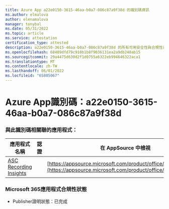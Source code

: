 ```yaml
---
title: Azure App a22e0150-3615-46aa-b0a7-086c87a9f38d 的識別碼資訊
ms.author: elmalova
author: elenamalova
manager: tonybal
ms.date: 05/31/2022
ms.topic: article
ms.service: attestation
certification_type: attested
description: a22e0150-3615-46aa-b0a7-086c87a9f38d 的所有可用安全性與合規性資訊。
ms.openlocfilehash: 68489dfd79c910b1b8f9036131ea2a9db248ab15
ms.sourcegitcommit: 29a4475d630d2f1d0755a6322eb994646322aca1
ms.translationtype: MT
ms.contentlocale: zh-TW
ms.lasthandoff: 06/01/2022
ms.locfileid: "65805067"
---
```

# <a name="azure-app-id-a22e0150-3615-46aa-b0a7-086c87a9f38d"></a>Azure App識別碼：a22e0150-3615-46aa-b0a7-086c87a9f38d


### <a name="apps-associated-with-this-id"></a>與此識別碼相關聯的應用程式：
| **應用程式名稱** | **認證** | **在 AppSource 中檢視** |
|--------------|---------------|-----------------------|
| [ASC Recording Insights](../forward/WA200000708.md) |  | [https://appsource.microsoft.com/product/office/WA200000708](https://appsource.microsoft.com/product/office/WA200000708) |

### <a name="microsoft-365-app-compliance-status"></a>Microsoft 365應用程式合規性狀態
- Publisher證明狀態：已完成
